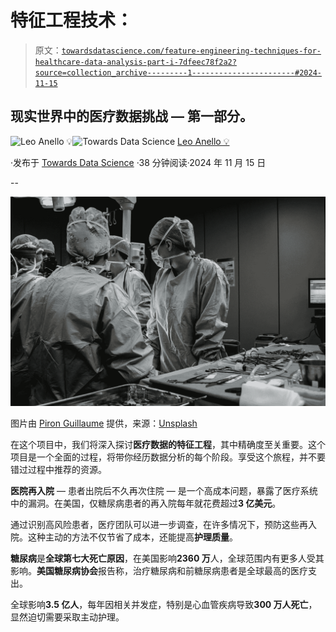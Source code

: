 # 特征工程技术：

> 原文：[`towardsdatascience.com/feature-engineering-techniques-for-healthcare-data-analysis-part-i-7dfeec78f2a2?source=collection_archive---------1-----------------------#2024-11-15`](https://towardsdatascience.com/feature-engineering-techniques-for-healthcare-data-analysis-part-i-7dfeec78f2a2?source=collection_archive---------1-----------------------#2024-11-15)

## 现实世界中的医疗数据挑战 — 第一部分。

[](https://medium.com/@panData?source=post_page---byline--7dfeec78f2a2--------------------------------)![Leo Anello 💡](https://medium.com/@panData?source=post_page---byline--7dfeec78f2a2--------------------------------)[](https://towardsdatascience.com/?source=post_page---byline--7dfeec78f2a2--------------------------------)![Towards Data Science](https://towardsdatascience.com/?source=post_page---byline--7dfeec78f2a2--------------------------------) [Leo Anello 💡](https://medium.com/@panData?source=post_page---byline--7dfeec78f2a2--------------------------------)

·发布于 [Towards Data Science](https://towardsdatascience.com/?source=post_page---byline--7dfeec78f2a2--------------------------------) ·38 分钟阅读·2024 年 11 月 15 日

--

![](img/3e08118ec7d933e86108241155636fbe.png)

图片由 [Piron Guillaume](https://unsplash.com/@gpiron?utm_source=medium&utm_medium=referral) 提供，来源：[Unsplash](https://unsplash.com/?utm_source=medium&utm_medium=referral)

在这个项目中，我们将深入探讨**医疗数据的特征工程**，其中精确度至关重要。这个项目是一个全面的过程，将带你经历数据分析的每个阶段。享受这个旅程，并不要错过过程中推荐的资源。

**医院再入院** — 患者出院后不久再次住院 — 是一个高成本问题，暴露了医疗系统中的漏洞。在美国，仅糖尿病患者的再入院每年就花费超过**3 亿美元**。

通过识别高风险患者，医疗团队可以进一步调查，在许多情况下，预防这些再入院。这种主动的方法不仅节省了成本，还能提高**护理质量**。

**糖尿病**是**全球第七大死亡原因**，在美国影响**2360 万**人，全球范围内有更多人受其影响。**美国糖尿病协会**报告称，治疗糖尿病和前糖尿病患者是全球最高的医疗支出。

全球影响**3.5 亿人**，每年因相关并发症，特别是心血管疾病导致**300 万人死亡**，显然迫切需要采取主动护理。
